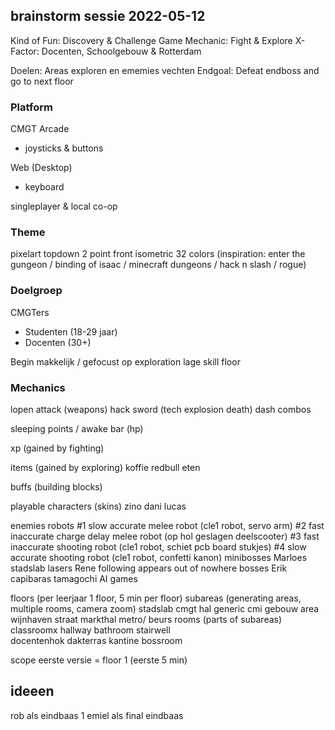 ## brainstorm sessie 2022-05-12

Kind of Fun: Discovery & Challenge
Game Mechanic: Fight & Explore
X-Factor: Docenten, Schoolgebouw & Rotterdam

Doelen: Areas exploren en ememies vechten
Endgoal: Defeat endboss and go to next floor

### Platform
CMGT Arcade
- joysticks & buttons

Web (Desktop)
- keyboard

singleplayer & local co-op

### Theme
pixelart
topdown 2 point front isometric
32 colors
(inspiration: enter the gungeon / binding of isaac / minecraft dungeons / hack n slash / rogue)


### Doelgroep
CMGTers
- Studenten (18-29 jaar)
- Docenten (30+)
  
Begin makkelijk / gefocust op exploration
lage skill floor

### Mechanics

lopen
attack (weapons)
    hack sword (tech explosion death)
dash
combos

sleeping points / awake bar (hp)

xp (gained by fighting)

items (gained by exploring)
    koffie
    redbull
    eten

buffs (building blocks)

playable characters (skins)
    zino
    dani
    lucas

enemies
    robots
        #1 slow accurate melee robot (cle1 robot, servo arm)
        #2 fast inaccurate charge delay melee robot (op hol geslagen deelscooter)
        #3 fast inaccurate shooting robot (cle1 robot, schiet pcb board stukjes)
        #4 slow accurate shooting robot (cle1 robot, confetti kanon)
    minibosses
        Marloes
            stadslab
            lasers
        Rene
            following
            appears out of nowhere
    bosses
        Erik    
            capibaras
            tamagochi
            AI
            games

floors (per leerjaar 1 floor, 5 min per floor)
    subareas (generating areas, multiple rooms, camera zoom)
        stadslab
        cmgt hal
        generic cmi gebouw area
        wijnhaven straat
        markthal
        metro/ beurs
    rooms (parts of subareas)
        classroomx
        hallway
        bathroom
        stairwell  
        docentenhok
        dakterras
        kantine
        bossroom   


scope eerste versie = floor 1 (eerste 5 min)

## ideeen

rob als eindbaas 1
emiel als final eindbaas
